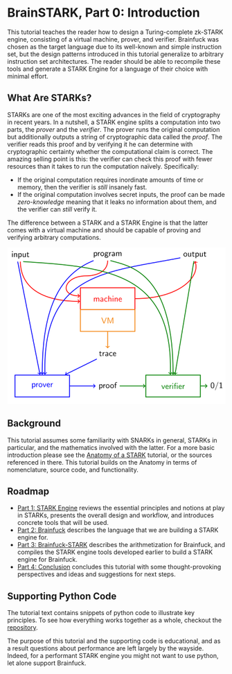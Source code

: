 # BrainSTARK, Part 0: Introduction

This tutorial teaches the reader how to design a Turing-complete zk-STARK engine, consisting of a virtual machine, prover, and verifier. Brainfuck was chosen as the target language due to its well-known and simple instruction set, but the design patterns introduced in this tutorial generalize to arbitrary instruction set architectures. The reader should be able to recompile these tools and generate a STARK Engine for a language of their choice with minimal effort. 

## What Are STARKs?

STARKs are one of the most exciting advances in the field of cryptography in recent years. In a nutshell, a STARK engine splits a computation into two parts, the *prover* and the *verifier*. The prover runs the original computation but additionally outputs a string of cryptographic data called the *proof*. The verifier reads this proof and by verifying it he can determine with cryptographic certainty whether the computational claim is correct. The amazing selling point is this: the verifier can check this proof with fewer resources than it takes to run the computation naïvely. Specifically:
 - If the original computation requires inordinate amounts of time or memory, then the verifier is *still* insanely fast. 
 - If the original computation involves secret inputs, the proof can be made *zero-knowledge* meaning that it leaks no information about them, and the verifier can *still* verify it.

The difference between a STARK and a STARK Engine is that the latter comes with a virtual machine and should be capable of proving and verifying arbitrary computations.

 ![STARK engine diagram](graphics/stark-engine-overview.svg)

## Background

This tutorial assumes some familiarity with SNARKs in general, STARKs in particular, and the mathematics involved with the latter. For a more basic introduction please see the [Anatomy of a STARK](https://aszepieniec.github.io/stark-anatomy/) tutorial, or the sources referenced in there. This tutorial builds on the Anatomy in terms of nomenclature, source code, and functionality.

## Roadmap

 - [Part 1: STARK Engine](engine) reviews the essential principles and notions at play in STARKs, presents the overall design and workflow, and introduces concrete tools that will be used.
 - [Part 2: Brainfuck](brainfuck) describes the language that we are building a STARK engine for.
 - [Part 3: Brainfuck-STARK](brainfuck-stark) describes the arithmetization for Brainfuck, and compiles the STARK engine tools developed earlier to build a STARK engine for Brainfuck.
 - [Part 4: Conclusion](conclusion) concludes this tutorial with some thought-provoking perspectives and ideas and suggestions for next steps. 

## Supporting Python Code

The tutorial text contains snippets of python code to illustrate key principles. To see how everything works together as a whole, checkout the [repository](https://github.com/aszepieniec/stark-brainfuck/).

The purpose of this tutorial and the supporting code is educational, and as a result questions about performance are left largely by the wayside. Indeed, for a performant STARK engine you might not want to use python, let alone support Brainfuck.
